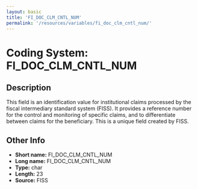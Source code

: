 ```yaml
---
layout: basic
title: 'FI_DOC_CLM_CNTL_NUM'
permalink: '/resources/variables/fi_doc_clm_cntl_num/'
---
```

# Coding System: FI_DOC_CLM_CNTL_NUM

## Description
This field is an identification value for institutional claims processed by the fiscal intermediary standard system (FISS). It provides a reference number for the control and monitoring of specific claims, and to differentiate between claims for the beneficiary. This is a unique field created by FISS.

## Other Info
- **Short name:** FI_DOC_CLM_CNTL_NUM
- **Long name:** FI_DOC_CLM_CNTL_NUM
- **Type:** char
- **Length:** 23
- **Source:** FISS